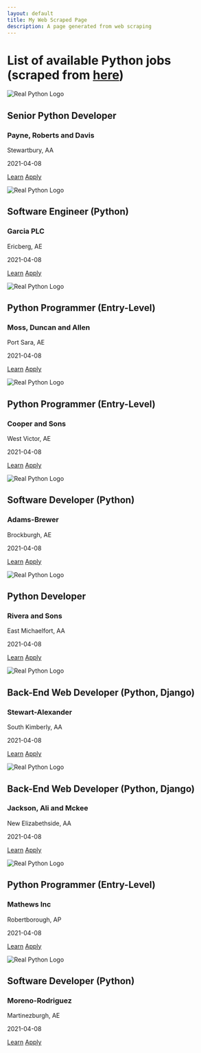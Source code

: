 ```yaml
---
layout: default
title: My Web Scraped Page
description: A page generated from web scraping
---
```

List of available Python jobs (scraped from [here](https://realpython.github.io/fake-jobs/))
=============

![Real Python Logo](https://files.realpython.com/media/real-python-logo-thumbnail.7f0db70c2ed2.jpg?__no_cf_polish=1)

Senior Python Developer
-----------------------

### Payne, Roberts and Davis

 Stewartbury, AA

2021-04-08

[Learn](https://www.realpython.com)
[Apply](https://realpython.github.io/fake-jobs/jobs/senior-python-developer-0.html)

![Real Python Logo](https://files.realpython.com/media/real-python-logo-thumbnail.7f0db70c2ed2.jpg?__no_cf_polish=1)

Software Engineer (Python)
--------------------------

### Garcia PLC

 Ericberg, AE

2021-04-08

[Learn](https://www.realpython.com)
[Apply](https://realpython.github.io/fake-jobs/jobs/software-engineer-python-10.html)

![Real Python Logo](https://files.realpython.com/media/real-python-logo-thumbnail.7f0db70c2ed2.jpg?__no_cf_polish=1)

Python Programmer (Entry-Level)
-------------------------------

### Moss, Duncan and Allen

 Port Sara, AE

2021-04-08

[Learn](https://www.realpython.com)
[Apply](https://realpython.github.io/fake-jobs/jobs/python-programmer-entry-level-20.html)

![Real Python Logo](https://files.realpython.com/media/real-python-logo-thumbnail.7f0db70c2ed2.jpg?__no_cf_polish=1)

Python Programmer (Entry-Level)
-------------------------------

### Cooper and Sons

 West Victor, AE

2021-04-08

[Learn](https://www.realpython.com)
[Apply](https://realpython.github.io/fake-jobs/jobs/python-programmer-entry-level-30.html)

![Real Python Logo](https://files.realpython.com/media/real-python-logo-thumbnail.7f0db70c2ed2.jpg?__no_cf_polish=1)

Software Developer (Python)
---------------------------

### Adams-Brewer

 Brockburgh, AE

2021-04-08

[Learn](https://www.realpython.com)
[Apply](https://realpython.github.io/fake-jobs/jobs/software-developer-python-40.html)

![Real Python Logo](https://files.realpython.com/media/real-python-logo-thumbnail.7f0db70c2ed2.jpg?__no_cf_polish=1)

Python Developer
----------------

### Rivera and Sons

 East Michaelfort, AA

2021-04-08

[Learn](https://www.realpython.com)
[Apply](https://realpython.github.io/fake-jobs/jobs/python-developer-50.html)

![Real Python Logo](https://files.realpython.com/media/real-python-logo-thumbnail.7f0db70c2ed2.jpg?__no_cf_polish=1)

Back-End Web Developer (Python, Django)
---------------------------------------

### Stewart-Alexander

 South Kimberly, AA

2021-04-08

[Learn](https://www.realpython.com)
[Apply](https://realpython.github.io/fake-jobs/jobs/back-end-web-developer-python-django-60.html)

![Real Python Logo](https://files.realpython.com/media/real-python-logo-thumbnail.7f0db70c2ed2.jpg?__no_cf_polish=1)

Back-End Web Developer (Python, Django)
---------------------------------------

### Jackson, Ali and Mckee

 New Elizabethside, AA

2021-04-08

[Learn](https://www.realpython.com)
[Apply](https://realpython.github.io/fake-jobs/jobs/back-end-web-developer-python-django-70.html)

![Real Python Logo](https://files.realpython.com/media/real-python-logo-thumbnail.7f0db70c2ed2.jpg?__no_cf_polish=1)

Python Programmer (Entry-Level)
-------------------------------

### Mathews Inc

 Robertborough, AP

2021-04-08

[Learn](https://www.realpython.com)
[Apply](https://realpython.github.io/fake-jobs/jobs/python-programmer-entry-level-80.html)

![Real Python Logo](https://files.realpython.com/media/real-python-logo-thumbnail.7f0db70c2ed2.jpg?__no_cf_polish=1)

Software Developer (Python)
---------------------------

### Moreno-Rodriguez

 Martinezburgh, AE

2021-04-08

[Learn](https://www.realpython.com)
[Apply](https://realpython.github.io/fake-jobs/jobs/software-developer-python-90.html)

